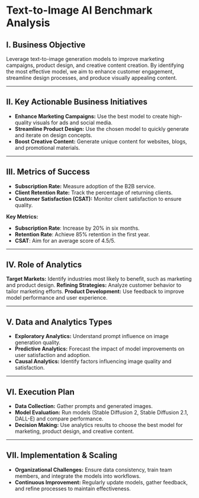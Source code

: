 # Text-to-Image AI Benchmark Analysis

## I. Business Objective
Leverage text-to-image generation models to improve marketing campaigns, product design, and creative content creation. By identifying the most effective model, we aim to enhance customer engagement, streamline design processes, and produce visually appealing content.

---

## II. Key Actionable Business Initiatives
- **Enhance Marketing Campaigns:** Use the best model to create high-quality visuals for ads and social media.
- **Streamline Product Design:** Use the chosen model to quickly generate and iterate on design concepts.
- **Boost Creative Content:** Generate unique content for websites, blogs, and promotional materials.

---

## III. Metrics of Success
- **Subscription Rate:** Measure adoption of the B2B service.
- **Client Retention Rate:** Track the percentage of returning clients.
- **Customer Satisfaction (CSAT):** Monitor client satisfaction to ensure quality.

**Key Metrics:**
- **Subscription Rate**: Increase by 20% in six months.
- **Retention Rate**: Achieve 85% retention in the first year.
- **CSAT**: Aim for an average score of 4.5/5.

---

## IV. Role of Analytics
**Target Markets:** Identify industries most likely to benefit, such as marketing and product design.
**Refining Strategies:** Analyze customer behavior to tailor marketing efforts.
**Product Development:** Use feedback to improve model performance and user experience.

---

## V. Data and Analytics Types
- **Exploratory Analytics:** Understand prompt influence on image generation quality.
- **Predictive Analytics:** Forecast the impact of model improvements on user satisfaction and adoption.
- **Causal Analytics:** Identify factors influencing image quality and satisfaction.

---

## VI. Execution Plan
- **Data Collection:** Gather prompts and generated images.
- **Model Evaluation:** Run models (Stable Diffusion 2, Stable Diffusion 2.1, DALL-E) and compare performance.
- **Decision Making:** Use analytics results to choose the best model for marketing, product design, and creative content.

---

## VII. Implementation & Scaling
- **Organizational Challenges:** Ensure data consistency, train team members, and integrate the models into workflows.
- **Continuous Improvement:** Regularly update models, gather feedback, and refine processes to maintain effectiveness.
